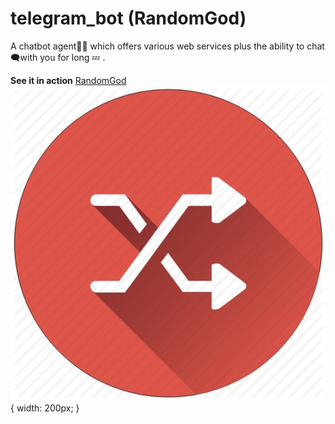 # telegram_bot (RandomGod)
A chatbot agent👨‍💻  which offers various web services  plus the ability to chat 🗨with you for long 💤 . 

**See it in action** <a href="https://telegram.me/bulo98_bot">RandomGod</a>
![RandomGod](https://github.com/gauthamp10/telegram_bot/blob/master/src/res/logo.jpg) { width: 200px; }
